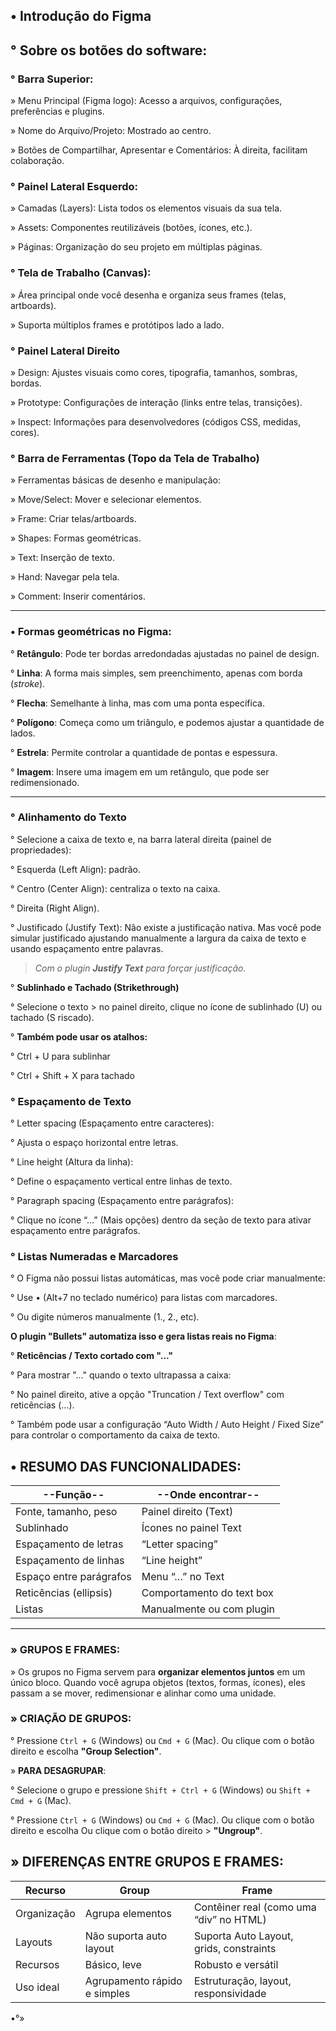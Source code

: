 ## •  **Introdução do Figma**

## ° **Sobre os botões do software:**

### **° Barra Superior:**

» Menu Principal (Figma logo): Acesso a arquivos, configurações, preferências e plugins.

» Nome do Arquivo/Projeto: Mostrado ao centro.

» Botões de Compartilhar, Apresentar e Comentários: À direita, facilitam colaboração.

### ° **Painel Lateral Esquerdo:**

» Camadas (Layers): Lista todos os elementos visuais da sua tela.

» Assets: Componentes reutilizáveis (botões, ícones, etc.).

» Páginas: Organização do seu projeto em múltiplas páginas.

### ° **Tela de Trabalho (Canvas)**:

» Área principal onde você desenha e organiza seus frames (telas, artboards).

» Suporta múltiplos frames e protótipos lado a lado.

### ° **Painel Lateral Direito**

» Design: Ajustes visuais como cores, tipografia, tamanhos, sombras, bordas.

» Prototype: Configurações de interação (links entre telas, transições).

» Inspect: Informações para desenvolvedores (códigos CSS, medidas, cores).

### ° **Barra de Ferramentas (Topo da Tela de Trabalho)**

» Ferramentas básicas de desenho e manipulação:

» Move/Select: Mover e selecionar elementos.

» Frame: Criar telas/artboards.

» Shapes: Formas geométricas.

» Text: Inserção de texto.

» Hand: Navegar pela tela.

» Comment: Inserir comentários.

-------------------------------------------------------------------------------

### • **Formas geométricas no Figma:** 

° **Retângulo**: Pode ter bordas arredondadas ajustadas no painel de design.

° **Linha**: A forma mais simples, sem preenchimento, apenas com borda (_stroke_).

° **Flecha**: Semelhante à linha, mas com uma ponta específica.

° **Polígono**: Começa como um triângulo, e podemos ajustar a quantidade de lados.

° **Estrela**: Permite controlar a quantidade de pontas e espessura.

° **Imagem**: Insere uma imagem em um retângulo, que pode ser redimensionado.

-----------------------------------------------

### ° **Alinhamento do Texto**

° Selecione a caixa de texto e, na barra lateral direita (painel de propriedades):

° Esquerda (Left Align): padrão.

° Centro (Center Align): centraliza o texto na caixa.

° Direita (Right Align).

° Justificado (Justify Text):  Não existe a justificação nativa. Mas você pode simular justificado ajustando manualmente a largura da caixa de texto e usando espaçamento entre palavras.

> *Com o plugin **Justify Text** para forçar justificação.*

° **Sublinhado e Tachado (Strikethrough)**

° Selecione o texto > no painel direito, clique no ícone de sublinhado (U) ou tachado (S riscado).

° **Também pode usar os atalhos:**

° Ctrl + U para sublinhar

° Ctrl + Shift + X para tachado

### ° **Espaçamento de Texto**

° Letter spacing (Espaçamento entre caracteres):

° Ajusta o espaço horizontal entre letras.

° Line height (Altura da linha):

° Define o espaçamento vertical entre linhas de texto.

° Paragraph spacing (Espaçamento entre parágrafos):

° Clique no ícone “…” (Mais opções) dentro da seção de texto para ativar espaçamento entre parágrafos.

### ° **Listas Numeradas e Marcadores**

° O Figma não possui listas automáticas, mas você pode criar manualmente:

° Use • (Alt+7 no teclado numérico) para listas com marcadores.

° Ou digite números manualmente (1., 2., etc).

**O plugin "Bullets" automatiza isso e gera listas reais no Figma**:

° **Reticências / Texto cortado com "..."**

° Para mostrar "…" quando o texto ultrapassa a caixa:

° No painel direito, ative a opção "Truncation / Text overflow" com reticências (…).

° Também pode usar a configuração “Auto Width / Auto Height / Fixed Size” para controlar o comportamento da caixa de texto.

## • **RESUMO DAS FUNCIONALIDADES:**

| --Função--              | --Onde encontrar--        |
| ----------------------- | ------------------------- |
| Fonte, tamanho, peso    | Painel direito (Text)     |
| Sublinhado              | Ícones no painel Text     |
| Espaçamento de letras   | “Letter spacing”          |
| Espaçamento de linhas   | “Line height”             |
| Espaço entre parágrafos | Menu “…” no Text          |
| Reticências (ellipsis)  | Comportamento do text box |
| Listas                  | Manualmente ou com plugin |

------------------------------------------------------------------------------
 
### » **GRUPOS E FRAMES:**
 
» Os grupos no Figma servem para **organizar elementos juntos** em um único bloco. Quando você agrupa objetos (textos, formas, ícones), eles passam a se mover, redimensionar e alinhar como uma unidade.

### » **CRIAÇÃO DE GRUPOS:**
 
° Pressione `Ctrl + G` (Windows) ou `Cmd + G` (Mac). Ou clique com o botão direito e escolha 
**"Group Selection"**.

» **PARA DESAGRUPAR**:

° Selecione o grupo e pressione `Shift + Ctrl + G` (Windows) ou `Shift + Cmd + G` (Mac).

° Pressione `Ctrl + G` (Windows) ou `Cmd + G` (Mac). Ou clique com o botão direito e escolha 
Ou clique com o botão direito > **"Ungroup"**.

## » **DIFERENÇAS ENTRE GRUPOS E FRAMES:**

|Recurso|Group|Frame|
|---|---|---|
|Organização|Agrupa elementos|Contêiner real (como uma “div” no HTML)|
|Layouts|Não suporta auto layout|Suporta Auto Layout, grids, constraints|
|Recursos|Básico, leve|Robusto e versátil|
|Uso ideal|Agrupamento rápido e simples|Estruturação, layout, responsividade|

•°»